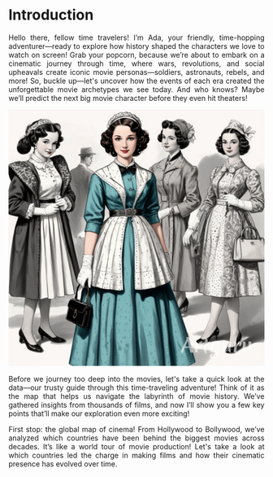 # Introduction

<p style="text-align: justify;">
Hello there, fellow time travelers! I’m Ada, your friendly, time-hopping adventurer—ready to explore how history shaped the characters we love to watch on screen! Grab your popcorn, because we’re about to embark on a cinematic journey through time, where wars, revolutions, and social upheavals create iconic movie personas—soldiers, astronauts, rebels, and more! So, buckle up—let's uncover how the events of each era created the unforgettable movie archetypes we see today. And who knows? Maybe we’ll predict the next big movie character before they even hit theaters!
</p>

<div style="text-align: center;">
    <img src="/mardown_files/image1.png" alt="Ada">
</div>

<p style="text-align: justify;">
Before we journey too deep into the movies, let's take a quick look at the data—our trusty guide through this time-traveling adventure! Think of it as the map that helps us navigate the labyrinth of movie history. We’ve gathered insights from thousands of films, and now I’ll show you a few key points that’ll make our exploration even more exciting!
</p>

<p style="text-align: justify;">
First stop: the global map of cinema! From Hollywood to Bollywood, we’ve analyzed which countries have been behind the biggest movies across decades. It’s like a world tour of movie production! Let's take a look at which countries led the charge in making films and how their cinematic presence has evolved over time.
</p>

